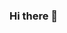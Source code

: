 ### Hi there 👋

<!--Boas vindas ao meu perfil 💙💙
Meu nome é Lauren canedo

Estou estudando na Alura
Estou me desenvolvendo na linguagem JavaScript
Utilizo esse espaço para minha organização e compartilhamento dos meu projetos desenvolvidos

